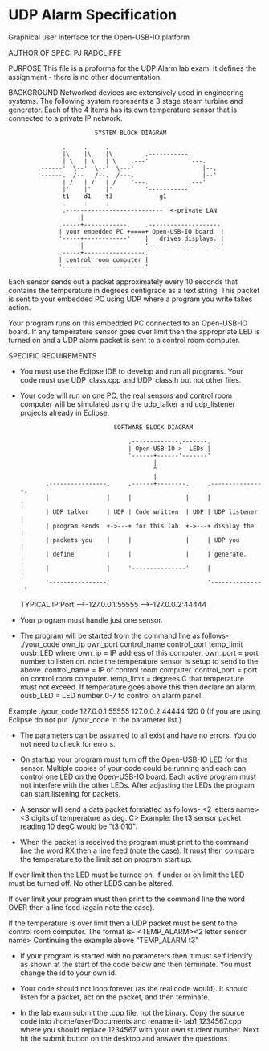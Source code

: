 # UDP Alarm Specification
Graphical user interface for the Open-USB-IO platform

AUTHOR OF SPEC: PJ RADCLIFFE

PURPOSE     This file is a proforma for the UDP Alarm lab exam.  It defines
            the assignment - there is no other documentation.

BACKGROUND  Networked devices are extensively used in engineering systems.
            The following system represents a 3 stage steam turbine and
            generator.  Each of the 4 items has its own temperature sensor
            that is connected to a private IP network.

                            SYSTEM BLOCK DIAGRAM

                   .     .     .
                   |\    |\    |\         .-----------.
                   | \   | \   | \    .---'           '---.
            .------'  \--'  \--'  \---'                   |--.
            '------.  /--   /--.  /---.                   |--'
                   | /   | /   | /    '---.           .---'
                   |'    |'    |'         '-----------'
                   t1    d1    t3             g1
                   .     .     .              .
                   .---------------------------  <-private LAN
                        |
                  .-----+------------.    .--------------------.
                  | your embedded PC +====+ Open-USB-IO board  |
                  '-----+------------'    |   drives displays. |
                        |                 '--------------------'
                  .-----+-----------------.
                  | control room computer |
                  '-----------------------'


Each sensor sends out a packet approximately every 10 seconds
that contains the temperature in degrees centigrade as a text
string.  This packet is sent to your embedded PC using UDP
where a program you write takes action.

Your program runs on this embedded PC connected to an Open-USB-IO
board.  If any temperature sensor goes over limit then the
appropriate LED is turned on and a UDP alarm packet is sent to
a control room computer.


SPECIFIC REQUIREMENTS 

* You must use the Eclipse IDE to develop and run all programs.
Your code must use UDP_class.cpp and UDP_class.h but not other
files.

* Your code will run on one PC, the real sensors and control room
computer will be simulated using the udp_talker and udp_listener
projects already in Eclipse.

                                SOFTWARE BLOCK DIAGRAM

                                    .-------------.-------.
                                    | Open-USB-IO >  LEDs |
                                    '------+------'-------'
                                           |
                                           ^
                                           |
             .----------------.     .------+--------.     .---------------.
             |                |     |               |     |               |
             | UDP talker     | UDP | Code written  | UDP | UDP listener  |
             | program sends  +->---+ for this lab  +->---+ display the   |
             | packets you    |     |               |     | UDP you       |
             | define         |     |               |     | generate.     |
             |                |     '---------------'     |               |
             '----------------'                           '---------------'
   TYPICAL IP:Port                     -->-127.0.0.1:55555   -->-127.0.0.2:44444


* Your program must handle just one sensor.

* The program will be started from the command line as follows-
./your_code own_ip own_port control_name  control_port temp_limit ousb_LED
where
    own_ip   = IP address of this computer.
    own_port = port number to listen on.
       note the temperature sensor is setup to send to the above.
    control_name = IP of control room computer.
    control_port = port on control room computer.
    temp_limit = degrees C that temperature must not exceed.
                 If temperature goes above this then declare an alarm.
    ousb_LED   = LED number 0-7 to control on alarm panel.

Example ./your_code 127.0.0.1 55555 127.0.0.2 44444 120 0
(If you are using Eclipse do not put ./your_code in the parameter list.)

* The parameters can be assumed to all exist and have no errors.
You do not need to check for errors.

* On startup your program must turn off the Open-USB-IO LED
for this sensor.
Multiple copies of your code could be running and each can control
one LED on the Open-USB-IO board.  Each active program must not
interfere with the other LEDs.
After adjusting the LEDs the program can start listening for packets.

* A sensor will send a data packet formatted as follows-
 <2 letters name><one space><3 digits of temperature as deg. C>
Example: the t3 sensor packet reading 10 degC would be "t3 010".

* When the packet is received the program must print to the command
line the word RX then a line feed (note the case).
It must then compare the temperature to the limit set on program start up.

If over limit then the LED  must be turned on, if under or on limit
the LED must be turned off.  No other LEDS can be altered.

If over limit your program must then print to the command line 
the word OVER then a line feed (again note the case).

If the temperature is over limit then a UDP packet must be sent to
the control room computer.  The format is-
 <TEMP_ALARM><one space><2 letter sensor name>
Continuing the example above "TEMP_ALARM t3"

* If your program is started with no parameters then it must self
identify as shown at the start of the code below and then terminate.
You must change the id to your own id.

* Your code should not loop forever (as the real code would).  It should
listen for a packet,  act on the packet,  and then terminate.

* In the lab exam submit the .cpp file,  not the binary.
Copy the source code into /home/user/Documents and rename it-
 lab1_1234567.cpp
where you should replace 1234567 with your own student number.
Next hit the submit button on the desktop and answer the questions.
